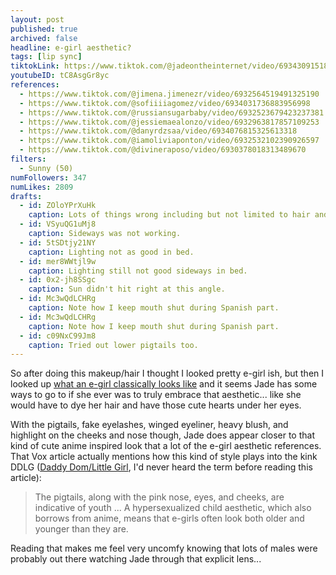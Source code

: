 ```yaml
---
layout: post
published: true
archived: false
headline: e-girl aesthetic?
tags: [lip sync]
tiktokLink: https://www.tiktok.com/@jadeontheinternet/video/6934309151820598533
youtubeID: tC8AsgGr8yc
references:
  - https://www.tiktok.com/@jimena.jimenezr/video/6932564519491325190
  - https://www.tiktok.com/@sofiiiiagomez/video/6934031736883956998
  - https://www.tiktok.com/@russiansugarbaby/video/6932523679423237381
  - https://www.tiktok.com/@jessiemaealonzo/video/6932963817857109253
  - https://www.tiktok.com/@danyrdzsaa/video/6934076815325613318
  - https://www.tiktok.com/@iamoliviaponton/video/6932532102390926597
  - https://www.tiktok.com/@divineraposo/video/6930378018313489670
filters:
  - Sunny (50)
numFollowers: 347
numLikes: 2809
drafts:
  - id: ZOloYPrXuHk
    caption: Lots of things wrong including but not limited to hair and harsh lighting.
  - id: VSyuQG1uMj8
    caption: Sideways was not working.
  - id: 5tSDtjy21NY
    caption: Lighting not as good in bed.
  - id: mer8WWtjl9w
    caption: Lighting still not good sideways in bed.
  - id: 0x2-jh8SSgc
    caption: Sun didn't hit right at this angle.
  - id: Mc3wQdLCHRg
    caption: Note how I keep mouth shut during Spanish part.
  - id: Mc3wQdLCHRg
    caption: Note how I keep mouth shut during Spanish part.
  - id: c09NxC99Jm8
    caption: Tried out lower pigtails too.
---
```


So after doing this makeup/hair I thought I looked pretty e-girl ish, but then I looked up [what an e-girl classically looks like](https://www.vox.com/the-goods/2019/8/1/20748707/egirl-definition-what-is-an-eboy) and it seems Jade has some ways to go to if she ever was to truly embrace that aesthetic... like she would have to dye her hair and have those cute hearts under her eyes.

With the pigtails, fake eyelashes, winged eyeliner, heavy blush, and highlight on the cheeks and nose though, Jade does appear closer to that kind of cute anime inspired look that a lot of the e-girl aesthetic references. That Vox article actually mentions how this kind of style plays into the kink DDLG ([Daddy Dom/Little Girl](https://www.urbandictionary.com/define.php?term=ddlg), I'd never heard the term before reading this article):

> The pigtails, along with the pink nose, eyes, and cheeks, are indicative of youth ... A hypersexualized child aesthetic, which also borrows from anime, means that e-girls often look both older and younger than they are.

Reading that makes me feel very uncomfy knowing that lots of males were probably out there watching Jade through that explicit lens...
